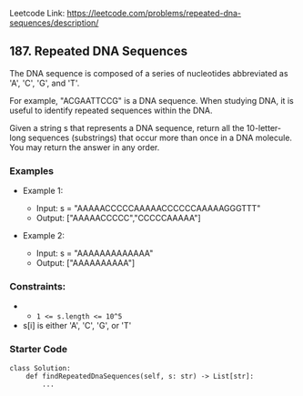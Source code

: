Leetcode Link: https://leetcode.com/problems/repeated-dna-sequences/description/

## 187. Repeated DNA Sequences

The DNA sequence is composed of a series of nucleotides abbreviated as 'A', 'C', 'G', and 'T'.

For example, "ACGAATTCCG" is a DNA sequence. When studying DNA, it is useful to identify repeated sequences within the DNA.

Given a string s that represents a DNA sequence, return all the 10-letter-long sequences (substrings) that occur more than once in a DNA molecule. You may return the answer in any order.

### Examples 

- Example 1:
    - Input: s = "AAAAACCCCCAAAAACCCCCCAAAAAGGGTTT"
    - Output: ["AAAAACCCCC","CCCCCAAAAA"]

- Example 2:
    - Input: s = "AAAAAAAAAAAAA"
    - Output: ["AAAAAAAAAA"]
 
### Constraints:

- - `1 <= s.length <= 10^5`
- s[i] is either 'A', 'C', 'G', or 'T'

### Starter Code
```
class Solution:
    def findRepeatedDnaSequences(self, s: str) -> List[str]:
        ...
```